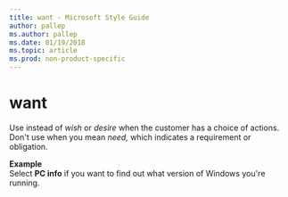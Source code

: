 ```yaml
---
title: want - Microsoft Style Guide
author: pallep
ms.author: pallep
ms.date: 01/19/2018
ms.topic: article
ms.prod: non-product-specific
---
```


# want

Use instead of *wish* or *desire* when the customer has a choice of actions. Don't use when you mean *need,* which indicates a requirement or obligation.

**Example**  
Select **PC info** if you want to find out what version of Windows you're running.
